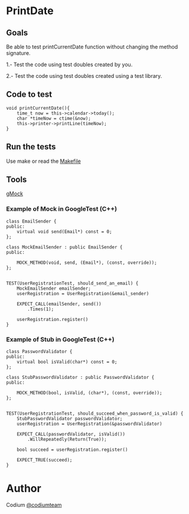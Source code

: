 # PrintDate

## Goals
Be able to test printCurrentDate function without changing the method signature.

1.- Test the code using test doubles created by you.

2.- Test the code using test doubles created using a test library.

## Code to test 
    void printCurrentDate(){
        time_t now = this->calendar->today();
        char *timeNow = ctime(&now);
        this->printer->printLine(timeNow);
    }

## Run the tests

Use make or read the [Makefile](./Makefile)
    
## Tools
[gMock](https://google.github.io/googletest/gmock_cheat_sheet.html)

### Example of Mock in GoogleTest (C++)

    class EmailSender {
    public:
        virtual void send(Email*) const = 0;
    };
    
    class MockEmailSender : public EmailSender {
    public:
    
        MOCK_METHOD(void, send, (Email*), (const, override));
    };


    TEST(UserRegistrationTest, should_send_an_email) {
        MockEmailSender emailSender;
        userRegistration = UserRegistration(&email_sender)
    
        EXPECT_CALL(emailSender, send())
            .Times(1);
    
        userRegistration.register()
    }



	
### Example of Stub in GoogleTest (C++)

    class PasswordValidator {
    public:
        virtual bool isValid(char*) const = 0;
    };
    
    class StubPasswordValidator : public PasswordValidator {
    public:
    
        MOCK_METHOD(bool, isValid, (char*), (const, override));
    };


    TEST(UserRegistrationTest, should_succeed_when_password_is_valid) {
        StubPasswordValidator passwordValidator;
        userRegistration = UserRegistration(&passwordValidator)
        
        EXPECT_CALL(passwordValidator, isValid())
            .WillRepeatedly(Return(True));
    
        bool succeed = userRegistration.register()
    
        EXPECT_TRUE(succeed);
    }

# Author
Codium [@codiumteam](https://www.twitter.com/codiumteam)